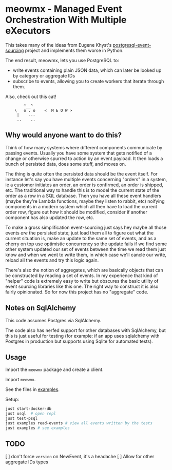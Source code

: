 # meowmx - Managed Event Orchestration With Multiple eXecutors

This takes many of the ideas from Eugene Khyst's [postgresql-event-sourcing](https://github.com/eugene-khyst/postgresql-event-sourcing) project and implements them worse in Python.

The end result, meowmx, lets you use PostgreSQL to:

* write events containing plain JSON data, which can later be looked up by category or aggregate IDs
* subscribe to events, allowing you to create workers that iterate through them.

Also, check out this cat! 

```
        ^__^         
    \   o . o    <  M E O W >
     |    ---
     ..    ..
```

## Why would anyone want to do this?

Think of how many systems where different components communicate by passing events. Usually you have some system that gets notified of a change or otherwise spurred to action by an event payload. It then loads a bunch of persisted data, does some stuff, and moves on.

The thing is quite often the persisted data should be the event itself. For instance let's say you have multiple events concerning "orders" in a system, ie a customer initiates an order, an order is confirmed, an order is shipped, etc. The traditional way to handle this is to model the current state of the order as a row in a SQL database. Then you have all these event handlers (maybe they're Lambda functions, maybe they listen to rabbit, etc) noifying components in a modern system which all then have to load the current order row, figure out how it should be modified, consider if another component has also updated the row, etc.

To make a gross simplification event-sourcing just says hey maybe all those events _are_ the persisted state; just load them all to figure out what the current situation is, make an update to the same set of events, and as a cherry on top use optimistic concurrency so the update fails if we find some other system updated our set of events between the time we read them just know and when we went to write them, in which case we'll cancle our write, reload all the events and try this logic again.

There's also the notion of aggregates, which are basically objects that can be constructed by reading a set of events. In my experience that kind of "helper" code is extremely easy to write but obscures the basic utility of event sourcing libraries like this one. The right way to construct it is also fairly opinionated. So for now this project has no "aggregate" code. 

## Notes on SqlAlchemy

This code assumes Postgres via SqlAlchemy.

The code also has nerfed support for other databases with SqlAlchemy, but this is just useful for testing (for example: if an app uses sqlalchemy with Postgres in production but supports using Sqlite for automated tests).

## Usage

Import the `meowmx` package and create a client.

Import `meowmx`. 

See the files in [examples](examples/).


Setup:

```bash
just start-docker-db
just usql  # open repl
just test-psql
just examples read-events # view all events written by the tests
just examples # see examples
```

## TODO

[ ] don't force `version` on NewEvent, it's a headache
[ ] Allow for other aggregate IDs types